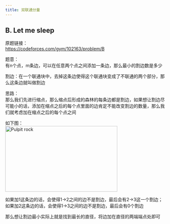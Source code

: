 ```yaml
---
title: 双联通分量
---
```


## B. Let me sleep
原题链接：  
https://codeforces.com/gym/102163/problem/B  

题意：  
有n个点，m条边，可以在任意两个点之间添加一条边，那么最小的割边数是多少  

割边：在一个联通块中，去掉这条边使得这个联通块变成了不联通的两个部分，那么这条边就叫做割边  

思路：  
那么我们先进行缩点，那么缩点后形成的森林的每条边都是割边，如果想让割边尽可能小的话，添加在缩点之后的每个点里面的边肯定不能改变割边的数量，那么我们就考虑加在缩点之后的每个点之间  

如下图：  
<img src="https://cr-demo-blog-1308117710.cos.ap-nanjing.myqcloud.com/demo/B04603B8E99A36D4D6B805B2FE65C291.png" alt="Pulpit rock" width="354" height="208">  

如果加1这条边的话，会使得1->2之间的边不是割边，最后会有2->3这一个割边；如果加2这条边的话，会使得1->3之间的边不是割边，最后会有0个割边  

那么想让割边最小实际上就是找到最长的直径，将边加在直径的两端端点处即可  



